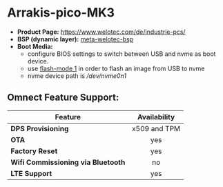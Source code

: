 # Arrakis-pico-MK3

- **Product Page:** https://www.welotec.com/de/industrie-pcs/
- **BSP (dynamic layer):** [meta-welotec-bsp](https://github.com/omnect/meta-welotec-bsp)
- **Boot Media:**
  - configure BIOS settings to switch between USB and nvme as boot device. 
  - use [flash-mode 1](../README.md#flash-mode-1) in order to flash an image from USB to nvme
  - nvme device path is */dev/nvme0n1*

## Omnect Feature Support:

| Feature | Availability |
| ------------------------------------ | :-------------: |
| **DPS Provisioning**                 | x509 and TPM    |
| **OTA**                              | yes             |
| **Factory Reset**                    | yes             |
| **Wifi Commissioning via Bluetooth** | no              |
| **LTE Support**                      | yes             |

